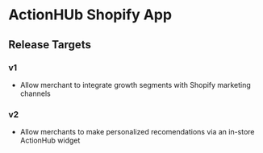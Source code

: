 # ActionHUb Shopify App

## Release Targets

### v1 

- Allow merchant to integrate growth segments with Shopify marketing channels

### v2

- Allow merchants to make personalized recomendations via an in-store ActionHub widget

